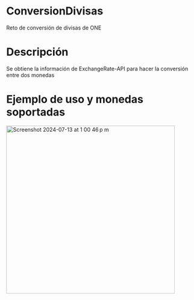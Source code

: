 # ConversionDivisas
Reto de conversión de divisas de ONE
# Descripción
Se obtiene la información de ExchangeRate-API para hacer la conversión entre dos monedas
# Ejemplo de uso y monedas soportadas
<img width="447" alt="Screenshot 2024-07-13 at 1 00 46 p m" src="https://github.com/user-attachments/assets/3ebb8e10-aa8d-48f9-a4d4-1b39cb8708dc">
